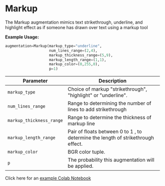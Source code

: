 # Markup

The Markup augmentation mimics text strikethrough, underline, and highlight effect as if someone has drawn over text using a markup tool

**Example Usage:**
```python
augmentation=Markup(markup_type="underline",
                    num_lines_range=(2,4),
                    markup_thickness_range=(5,9),
                    markup_length_range=(1,1),
                    markup_color=(0,255,0),
                    p=1)
```

| Parameter       | Description                                                      |
|-----------------|------------------------------------------------------------------|
| `markup_type`    | Choice of markup "strikethrough", "highlight" or "underline".            |
| `num_lines_range` | Range to determining the number of lines to add strikethrough         |
| `markup_thickness_range` |  Range to determine the thickness of markup line      |
| `markup_length_range`| Pair of floats between 0 to 1 , to determine the length of strikethrough effect.                             |
| `markup_color`   |  BGR color tuple.                      |
| `p`             | The probability this augmentation will be applied.               |



Click here for an [example Colab Notebook](https://colab.research.google.com/drive/1ZT684tzqUMGsUTLrloPm2YansEUTs5nb?usp=sharing)
